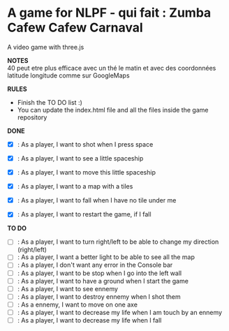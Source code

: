 A game for NLPF - qui fait : Zumba Cafew Cafew Carnaval
===========================

A video game with three.js

**NOTES**
\
40 peut etre plus efficace avec un thé le matin et avec des coordonnées latitude longitude comme sur GoogleMaps

**RULES**
- Finish the TO DO list :)
- You can update the index.html file and all the files inside the game repository

**DONE**

- [X] : As a player, I want to shot when I press space
- [X] : As a player, I want to see a little spaceship
- [X] : As a player, I want to move this little spaceship
- [X] : As a player, I want to a map with a tiles
- [X] : As a player, I want to fall when I have no tile under me
- [X] : As a player, I want to restart the game, if I fall


**TO DO**

- [ ] : As a player, I want to turn right/left to be able to change my direction (right/left)
- [ ] : As a player, I want a better light to be able to see all the map
- [ ] : As a player, I don't want any error in the Console bar 
- [ ] : As a player, I want to be stop when I go into the left wall
- [ ] : As a player, I want to have a ground when I start the game
- [ ] : As a player, I want to see ennemy
- [ ] : As a player, I want to destroy ennemy when I shot them
- [ ] : As a ennemy, I want to move on one axe
- [ ] : As a player, I want to decrease my life when I am touch by an ennemy
- [ ] : As a player, I want to decrease my life when I fall 
